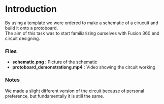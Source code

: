 # Introduction
By using a template we were ordered to make a schematic of a cirucuit and build it onto a protoboard.    
The aim of this task was to start familiarizing ourselves with Fusion 360 and circuit designing.

### Files
+ **schematic.png** : Picture of the schematic
+ **protoboard_demonstrationg.mp4** : Video showing the circuit working.

### Notes
We made a slight different version of the circuit because of personal preference, but fundamentally it is still the same. 
